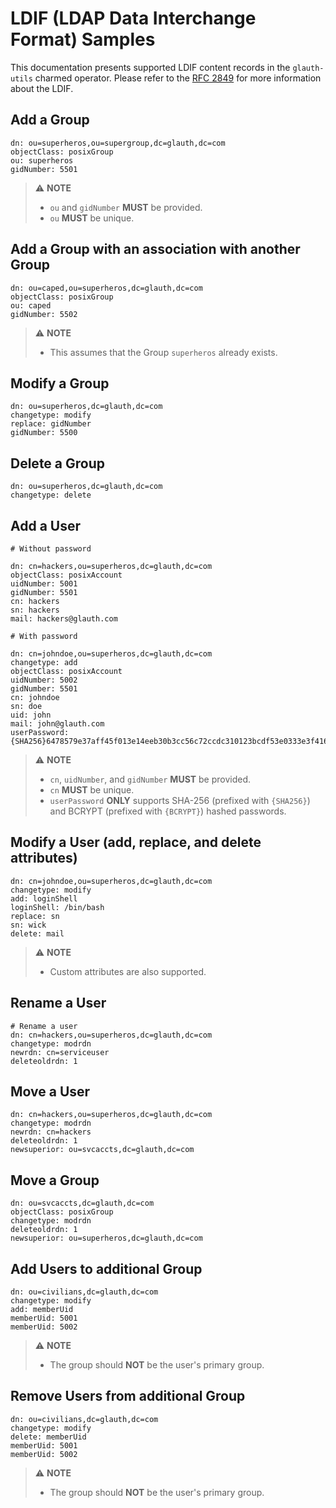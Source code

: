 # LDIF (LDAP Data Interchange Format) Samples

This documentation presents supported LDIF content records in the
`glauth-utils` charmed operator. Please refer to
the [RFC 2849](https://datatracker.ietf.org/doc/html/rfc2849) for more
information about the LDIF.

## Add a Group

```ldif
dn: ou=superheros,ou=supergroup,dc=glauth,dc=com
objectClass: posixGroup
ou: superheros
gidNumber: 5501
```

> ⚠️ **NOTE**
> - `ou` and `gidNumber` **MUST** be provided.
> - `ou` **MUST** be unique.

## Add a Group with an association with another Group

```ldif
dn: ou=caped,ou=superheros,dc=glauth,dc=com
objectClass: posixGroup
ou: caped
gidNumber: 5502
```

> ⚠️ **NOTE**
> - This assumes that the Group `superheros` already exists.

## Modify a Group

```ldif
dn: ou=superheros,dc=glauth,dc=com
changetype: modify
replace: gidNumber
gidNumber: 5500
```

## Delete a Group

```ldif
dn: ou=superheros,dc=glauth,dc=com
changetype: delete
```

## Add a User

```ldif
# Without password

dn: cn=hackers,ou=superheros,dc=glauth,dc=com
objectClass: posixAccount
uidNumber: 5001
gidNumber: 5501
cn: hackers
sn: hackers
mail: hackers@glauth.com
```

```ldif
# With password

dn: cn=johndoe,ou=superheros,dc=glauth,dc=com
changetype: add
objectClass: posixAccount
uidNumber: 5002
gidNumber: 5501
cn: johndoe
sn: doe
uid: john
mail: john@glauth.com
userPassword: {SHA256}6478579e37aff45f013e14eeb30b3cc56c72ccdc310123bcdf53e0333e3f416a
```

> ⚠️ **NOTE**
> - `cn`, `uidNumber`, and `gidNumber` **MUST** be provided.
> - `cn` **MUST** be unique.
> - `userPassword` **ONLY** supports SHA-256 (prefixed with `{SHA256}`) and
    BCRYPT (prefixed with `{BCRYPT}`) hashed passwords.

## Modify a User (add, replace, and delete attributes)

```ldif
dn: cn=johndoe,ou=superheros,dc=glauth,dc=com
changetype: modify
add: loginShell
loginShell: /bin/bash
replace: sn
sn: wick
delete: mail
```

> ⚠️ **NOTE**
> - Custom attributes are also supported.

## Rename a User

```ldif
# Rename a user
dn: cn=hackers,ou=superheros,dc=glauth,dc=com
changetype: modrdn
newrdn: cn=serviceuser
deleteoldrdn: 1
```

## Move a User

```ldif
dn: cn=hackers,ou=superheros,dc=glauth,dc=com
changetype: modrdn
newrdn: cn=hackers
deleteoldrdn: 1
newsuperior: ou=svcaccts,dc=glauth,dc=com
```

## Move a Group

```ldif
dn: ou=svcaccts,dc=glauth,dc=com
objectClass: posixGroup
changetype: modrdn
deleteoldrdn: 1
newsuperior: ou=superheros,dc=glauth,dc=com
```

## Add Users to additional Group

```ldif
dn: ou=civilians,dc=glauth,dc=com
changetype: modify
add: memberUid
memberUid: 5001
memberUid: 5002
```

> ⚠️ **NOTE**
> - The group should **NOT** be the user's primary group.

## Remove Users from additional Group

```ldif
dn: ou=civilians,dc=glauth,dc=com
changetype: modify
delete: memberUid
memberUid: 5001
memberUid: 5002
```

> ⚠️ **NOTE**
> - The group should **NOT** be the user's primary group.
